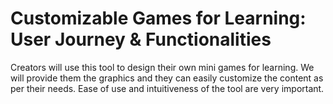 # Customizable Games for Learning: User Journey & Functionalities

Creators will use this tool to design their own mini games for learning. We will provide them the graphics and they can easily customize the content as per their needs. Ease of use and intuitiveness of the tool are very important.
